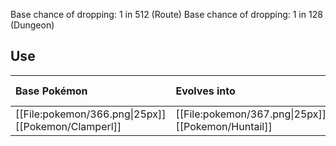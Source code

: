 Base chance of dropping: 1 in 512 (Route)
Base chance of dropping: 1 in 128 (Dungeon)
## Use
Base Pokémon |Evolves into |Available in
:---|:---|:---
[[File:pokemon/366.png\|25px]] [[Pokemon/Clamperl]]  | [[File:pokemon/367.png\|25px]] [[Pokemon/Huntail]] |Hoenn forward
